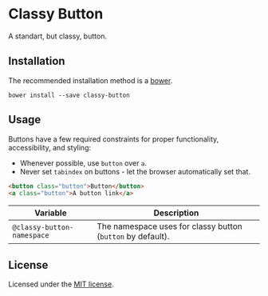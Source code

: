 # Classy Button

A standart, but classy, button.

## Installation

The recommended installation method is a [bower](http://bower.io).

```shell
bower install --save classy-button
```

## Usage

Buttons have a few required constraints for proper functionality,
accessibility, and styling:

- Whenever possible, use `button` over `a`.
- Never set `tabindex` on buttons - let the browser automatically set that.

```html
<button class="button">Button</button>
<a class="button">A button link</a>
```

Variable | Description
---|---
`@classy-button-namespace` | The namespace uses for classy button (`button` by default).

## License

Licensed under the [MIT license](http://mit-license.org/vitalk).
